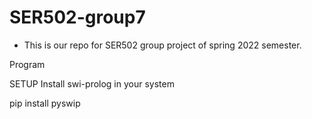 # SER502-group7

* This is our repo for SER502 group project of spring 2022 semester.

Program

SETUP
Install swi-prolog in your system

pip install pyswip